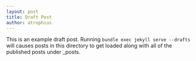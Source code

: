 ```yaml
---
layout: post
title: Draft Post
author: atrophius
---
```

This is an example draft post. Running `bundle exec jekyll serve --drafts` will causes posts in this directory to get loaded along with all of the published posts under _posts.
